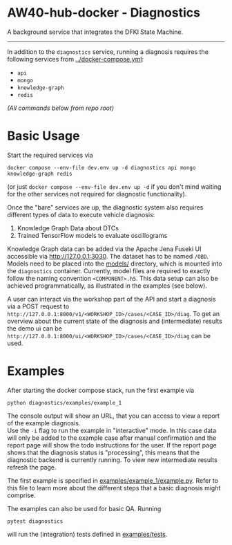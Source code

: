 # AW40-hub-docker - Diagnostics

A background service that integrates the DFKI State Machine.

<hr>

In addition to the `diagnostics` service, running a diagnosis requires the
following services from [../docker-compose.yml](../docker-compose.yml):
- `api`
- `mongo`
- `knowledge-graph`
- `redis`

*(All commands below from repo root)*

# Basic Usage
Start the required services via
```
docker compose --env-file dev.env up -d diagnostics api mongo knowledge-graph redis
```
(or just `docker compose --env-file dev.env up -d` if you don't mind waiting
for the other services not required for diagnostic functionality).

Once the "bare" services are up, the diagnostic system also requires different
types of data to execute vehicle diagnosis:

1. Knowledge Graph Data about DTCs
2. Trained TensorFlow models to evaluate oscillograms

Knowledge Graph data can be added via the Apache Jena Fuseki UI accessible
via http://127.0.0.1:3030. The dataset has to be named `/OBD`. Models need 
to be placed into the [models/](models/) directory, which is mounted into the
`diagnostics` container. Currently, model files are required to exactly follow 
the naming convention `<COMPONENT>.h5`. This data setup can also be achieved
programmatically, as illustrated in the examples (see below).

A user can interact via the workshop part of the API and start
a diagnosis via a POST request to
`http://127.0.0.1:8000/v1/<WORKSHOP_ID>/cases/<CASE_ID>/diag`.
To get an overview about the current state of the diagnosis and (intermediate)
results the demo ui can be
`http://127.0.0.1:8000/ui/<WORKSHOP_ID>/cases/<CASE_ID>/diag` can be used.

# Examples

After starting the docker compose stack, run the first example via
```
python diagnostics/examples/example_1
```
The console output will show an URL, that you can access to view a report of
the example diagnosis.  
Use the `-i` flag to run the example in "interactive" mode. In this case data
will only be added to the example case after manual confirmation and the report
page will show the todo instructions for the user. If the report page shows
that the diagnosis status is "processing", this means that the diagnostic backend
is currently running. To view new intermediate results refresh the page.

The first example is specified in [examples/example_1/example.py](examples/example_1/example.py). 
Refer to this file to learn more about the different steps that a basic diagnosis might
comprise.

The examples can also be used for basic QA. Running
```
pytest diagnostics
```
will run the (integration) tests defined in [examples/tests](examples/tests).